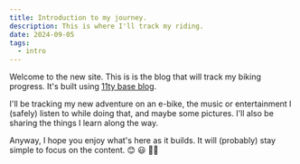```yaml
---
title: Introduction to my journey.
description: This is where I'll track my riding.
date: 2024-09-05
tags:
  - intro
---
```

Welcome to the new site. This is is the blog that will track my biking progress. It's built using [11ty base blog](https://github.com/11ty/eleventy-base-blog).

I'll be tracking my new adventure on an e-bike, the music or entertainment I (safely) listen to while doing that, and maybe some pictures. I'll also be sharing the things I learn along the way.

Anyway, I hope you enjoy what's here as it builds. It will (probably) stay simple to focus on the content. 😊 :smiley: 🚴🏻
